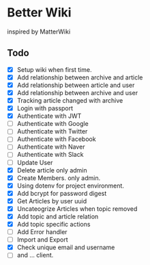 # Better Wiki

inspired by MatterWiki


## Todo

- [x] Setup wiki when first time.
- [x] Add relationship between archive and article
- [x] Add relationship between article and user
- [x] Add relationship between archive and user
- [x] Tracking article changed with archive
- [x] Login with passport
- [x] Authenticate with JWT
- [ ] Authenticate with Google
- [ ] Authenticate with Twitter
- [ ] Authenticate with Facebook
- [ ] Authenticate with Naver
- [ ] Authenticate with Slack
- [ ] Update User 
- [x] Delete article only admin
- [x] Create Members. only admin.
- [x] Using dotenv for project environment.
- [x] Add bcrypt for password digest
- [x] Get Articles by user uuid
- [x] Uncateogrize Articles when topic removed
- [x] Add topic and article relation
- [x] Add topic specific actions
- [ ] Add Error handler
- [ ] Import and Export
- [x] Check unique email and username
- [ ] and ... client.
